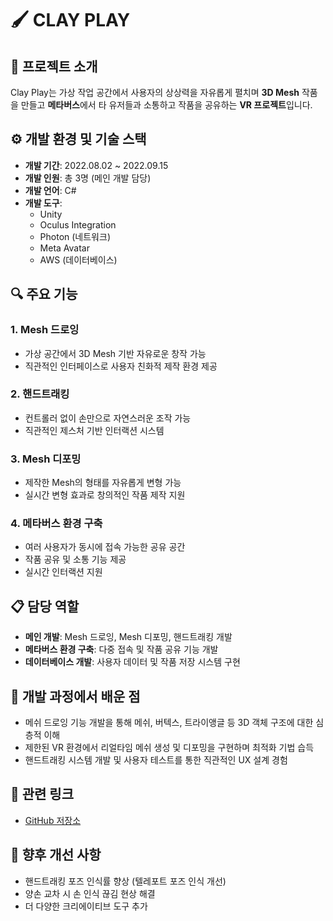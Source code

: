 # 🖌️ CLAY PLAY

## 📝 프로젝트 소개

Clay Play는 가상 작업 공간에서 사용자의 상상력을 자유롭게 펼치며 **3D Mesh** 작품을 만들고 **메타버스**에서 타 유저들과 소통하고 작품을 공유하는 **VR 프로젝트**입니다.

## ⚙️ 개발 환경 및 기술 스택

- **개발 기간**: 2022.08.02 ~ 2022.09.15
- **개발 인원**: 총 3명 (메인 개발 담당)
- **개발 언어**: C#
- **개발 도구**: 
  - Unity
  - Oculus Integration
  - Photon (네트워크)
  - Meta Avatar
  - AWS (데이터베이스)

## 🔍 주요 기능

### 1. Mesh 드로잉
- 가상 공간에서 3D Mesh 기반 자유로운 창작 가능
- 직관적인 인터페이스로 사용자 친화적 제작 환경 제공

### 2. 핸드트래킹
- 컨트롤러 없이 손만으로 자연스러운 조작 가능
- 직관적인 제스처 기반 인터랙션 시스템

### 3. Mesh 디포밍
- 제작한 Mesh의 형태를 자유롭게 변형 가능
- 실시간 변형 효과로 창의적인 작품 제작 지원

### 4. 메타버스 환경 구축
- 여러 사용자가 동시에 접속 가능한 공유 공간
- 작품 공유 및 소통 기능 제공
- 실시간 인터랙션 지원

## 📋 담당 역할

- **메인 개발**: Mesh 드로잉, Mesh 디포밍, 핸드트래킹 개발
- **메타버스 환경 구축**: 다중 접속 및 작품 공유 기능 개발
- **데이터베이스 개발**: 사용자 데이터 및 작품 저장 시스템 구현

## 🧠 개발 과정에서 배운 점

- 메쉬 드로잉 기능 개발을 통해 메쉬, 버텍스, 트라이앵글 등 3D 객체 구조에 대한 심층적 이해
- 제한된 VR 환경에서 리얼타임 메쉬 생성 및 디포밍을 구현하며 최적화 기법 습득
- 핸드트래킹 시스템 개발 및 사용자 테스트를 통한 직관적인 UX 설계 경험

## 🔗 관련 링크

- [GitHub 저장소](https://github.com/ihj04982/ClayPlay)

## 🎯 향후 개선 사항

- 핸드트래킹 포즈 인식률 향상 (텔레포트 포즈 인식 개선)
- 양손 교차 시 손 인식 끊김 현상 해결
- 더 다양한 크리에이티브 도구 추가
